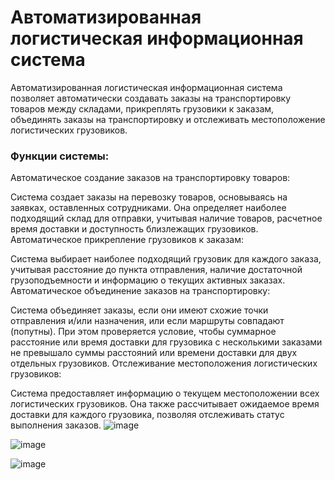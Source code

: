 # Автоматизированная логистическая информационная система
Автоматизированная логистическая информационная система позволяет автоматически создавать заказы на транспортировку товаров между складами, прикреплять грузовики к заказам, объединять заказы на транспортировку и отслеживать местоположение логистических грузовиков.

### Функции системы:
Автоматическое создание заказов на транспортировку товаров:

Система создает заказы на перевозку товаров, основываясь на заявках, оставленных сотрудниками.
Она определяет наиболее подходящий склад для отправки, учитывая наличие товаров, расчетное время доставки и доступность близлежащих грузовиков.
Автоматическое прикрепление грузовиков к заказам:

Система выбирает наиболее подходящий грузовик для каждого заказа, учитывая расстояние до пункта отправления, наличие достаточной грузоподъемности и информацию о текущих активных заказах.
Автоматическое объединение заказов на транспортировку:

Система объединяет заказы, если они имеют схожие точки отправления и/или назначения, или если маршруты совпадают (попутны).
При этом проверяется условие, чтобы суммарное расстояние или время доставки для грузовика с несколькими заказами не превышало суммы расстояний или времени доставки для двух отдельных грузовиков.
Отслеживание местоположения логистических грузовиков:

Система предоставляет информацию о текущем местоположении всех логистических грузовиков.
Она также рассчитывает ожидаемое время доставки для каждого грузовика, позволяя отслеживать статус выполнения заказов.
![image](https://github.com/EvtoButcher/Logistics_Information_System/assets/52111046/40aed726-8847-48f2-af82-2bb97056d7f0)

![image](https://github.com/EvtoButcher/Logistics_Information_System/assets/52111046/d7854db0-816d-48f0-8102-2ad55a764b9a)

![image](https://github.com/EvtoButcher/Logistics_Information_System/assets/52111046/da9418fa-55a1-4419-ac28-e426633ebe9c)








